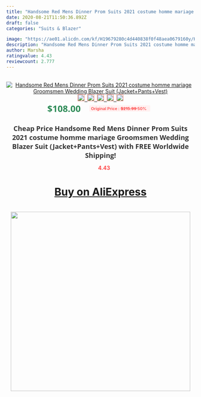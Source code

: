 ```yaml
---
title: "Handsome Red Mens Dinner Prom Suits 2021 costume homme mariage Groomsmen Wedding Blazer Suit (Jacket+Pants+Vest)"
date: 2020-08-21T11:50:36.892Z
draft: false
categories: "Suits & Blazer"

image: "https://ae01.alicdn.com/kf/H19679280c4d440838f0f48aea0679160y/Handsome-Red-Mens-Dinner-Prom-Suits-2021-costume-homme-mariage-Groomsmen-Wedding-Blazer-Suit-Jacket-Pants.jpg"
description: "Handsome Red Mens Dinner Prom Suits 2021 costume homme mariage Groomsmen Wedding Blazer Suit (Jacket+Pants+Vest)"
author: Marsha
ratingvalue: 4.43
reviewcount: 2.777
---
```

<br>
<div style="text-align: center;">
<a href="https://s.click.aliexpress.com/e/_A4U3ZF" target="_blank" rel="nofollow noopener noreferrer"><img alt="Handsome Red Mens Dinner Prom Suits 2021 costume homme mariage Groomsmen Wedding Blazer Suit (Jacket+Pants+Vest)" class="magnifier-image" src="https://ae01.alicdn.com/kf/H19679280c4d440838f0f48aea0679160y/Handsome-Red-Mens-Dinner-Prom-Suits-2021-costume-homme-mariage-Groomsmen-Wedding-Blazer-Suit-Jacket-Pants.jpg_640x640.jpg">
<br>
<img style="border:1px solid salmon" src="https://ae01.alicdn.com/kf/H19679280c4d440838f0f48aea0679160y/Handsome-Red-Mens-Dinner-Prom-Suits-2021-costume-homme-mariage-Groomsmen-Wedding-Blazer-Suit-Jacket-Pants.jpg_120x120.jpg">&nbsp;&nbsp;<img style="border:1px solid salmon" src="https://ae01.alicdn.com/kf/H3c5c388238914ff09bd5a8b7bc2602d2v/Handsome-Red-Mens-Dinner-Prom-Suits-2021-costume-homme-mariage-Groomsmen-Wedding-Blazer-Suit-Jacket-Pants.jpg_120x120.jpg">&nbsp;&nbsp;<img style="border:1px solid salmon" src="https://ae01.alicdn.com/kf/H32cfb733a71d44d8a68497f6fc5b2b64d/Handsome-Red-Mens-Dinner-Prom-Suits-2021-costume-homme-mariage-Groomsmen-Wedding-Blazer-Suit-Jacket-Pants.jpg_120x120.jpg">&nbsp;&nbsp;<img style="border:1px solid salmon" src="https://ae01.alicdn.com/kf/H0bba33591c564a4dbabe1298bcb099666/Handsome-Red-Mens-Dinner-Prom-Suits-2021-costume-homme-mariage-Groomsmen-Wedding-Blazer-Suit-Jacket-Pants.jpg_120x120.jpg">&nbsp;&nbsp;<img style="border:1px solid salmon" src="https://ae01.alicdn.com/kf/H4b54317988ba400daa80f9609591d7dbW/Handsome-Red-Mens-Dinner-Prom-Suits-2021-costume-homme-mariage-Groomsmen-Wedding-Blazer-Suit-Jacket-Pants.jpg_120x120.jpg"></a></div><br0>
<div style="text-align: center;"><span style="background-color: white; border: 0px; box-sizing: border-box; color: seagreen; display: inline-block; font-family: &quot;open sans&quot; , &quot;arial&quot; , &quot;helvetica&quot; , sans-serif , &quot;heiti&quot;; font-size: 24px; font-stretch: inherit; font-weight: 700; line-height: inherit; margin: 0px 10px 0px 0px; padding: 0px; vertical-align: middle;">$108.00 </span>
<span style="background: rgb(255 , 241 , 241); border-radius: 3px; border: 0px; box-sizing: border-box; color: #ff4747; display: inline-block; font-family: inherit; font-size: 12px; font-stretch: inherit; font-style: inherit; font-variant: inherit; font-weight: 600; line-height: inherit; margin: 0px; padding: 2px 5px; transform: scale(0.9); vertical-align: middle;">Original Price : <b style="text-decoration: line-through;">$215.99 </b> 50%&nbsp;&nbsp;</span></div>
<h1 style="color: #333333; display: inline-block; font-family: &quot;open sans&quot; , &quot;arial&quot; , &quot;helvetica&quot; , sans-serif , &quot;heiti&quot;; font-size: 18px; font-stretch: inherit; font-weight: 700; text-align: center;">Cheap Price Handsome Red Mens Dinner Prom Suits 2021 costume homme mariage Groomsmen Wedding Blazer Suit (Jacket+Pants+Vest) with FREE Worldwide Shipping!</h1>
<div style="color: #ff4747; text-align: center;">
<img src="https://4.bp.blogspot.com/-M0ZcTcb-5uY/XleCXlxnR4I/AAAAAAAAAEc/OrjgMkXV1oMQFaCRZj5HQwOCBcu3w1FegCPcBGAYYCw/s1600/star.png" style="height: 15px;">&nbsp;<b>4.43</b></div>
<div class="button_cont" align="center"><a class="buynow_a" href="https://s.click.aliexpress.com/e/_A4U3ZF" target="_blank" rel="nofollow noopener noreferrer"><H1>Buy on AliExpress</H1></a></div><br>
<div class="separator" style="clear: both; text-align: center;">
<img src="https://lh3.googleusercontent.com/-pTy5HemUv9M/XlePHvY0dAI/AAAAAAAAAE4/0nX5iRUoIWY8eMW9Dpxeirr157OZliDIgCLcBGAsYHQ/s1600/badge.gif" width="480">
</div>
